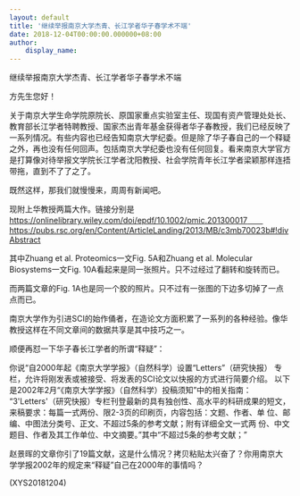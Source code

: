 ```yaml
---
layout: default
title: '继续举报南京大学杰青、长江学者华子春学术不端'
date: 2018-12-04T00:00:00.000000+08:00
author:
    display_name: 
---
```


继续举报南京大学杰青、长江学者华子春学术不端

方先生您好！

关于南京大学生命学院原院长、原国家重点实验室主任、现国有资产管理处处长、教育部长江学者特聘教授、国家杰出青年基金获得者华子春教授，我们已经反映了一系列情况。有些内容也已经告知南京大学纪委。但是除了华子春自己的一个释疑之外，再也没有任何回声。包括南京大学纪委也没有任何回复。看来南京大学官方是打算像对待举报文学院长江学者沈阳教授、社会学院青年长江学者梁颖那样连捂带拖，直到不了了之了。

既然这样，那我们就慢慢来，周周有新闻吧。

现附上华教授两篇大作。链接分别是　　https://onlinelibrary.wiley.com/doi/epdf/10.1002/pmic.201300017　　https://pubs.rsc.org/en/Content/ArticleLanding/2013/MB/c3mb70023b#!divAbstract

其中Zhuang et al. Proteomics一文Fig. 5A和Zhuang et al. Molecular Biosystems一文Fig. 10A看起来是同一张照片。只不过经过了翻转和旋转而已。

而两篇文章的Fig. 1A也是同一个胶的照片。只不过有一张图的下边多切掉了一点点而已。

南京大学作为引进SCI的始作俑者，在造论文方面积累了一系列的各种经验。像华教授这样在不同文章间的数据共享是其中技巧之一。

顺便再怼一下华子春长江学者的所谓“释疑”：

你说“自2000年起《南京大学学报》（自然科学）设置“Letters”（研究快报） 专栏，允许将刚发表或被接受、将发表的SCI论文以快报的方式进行简要介绍。 以下是2002年2月“《南京大学学报》（自然科学）投稿须知”中的相关指南： “3'Letters'（研究快报）专栏刊登最新的具有独创性、高水平的科研成果的短文，来稿要求：每篇一式两份、限2-3页的印刷页，内容包括：文题、作者、单 位、邮编、中图法分类号、正文、不超过5条的参考文献；附有详细全文一式两 份、中文题目、作者及其工作单位、中文摘要。”其中“不超过5条的参考文献；”

赵景晖的文章你引了19篇文献，这是什么情况？拷贝粘贴太兴奋了？你用南京大学学报2002年的规定来“释疑”自己在2000年的事情吗？

(XYS20181204)

